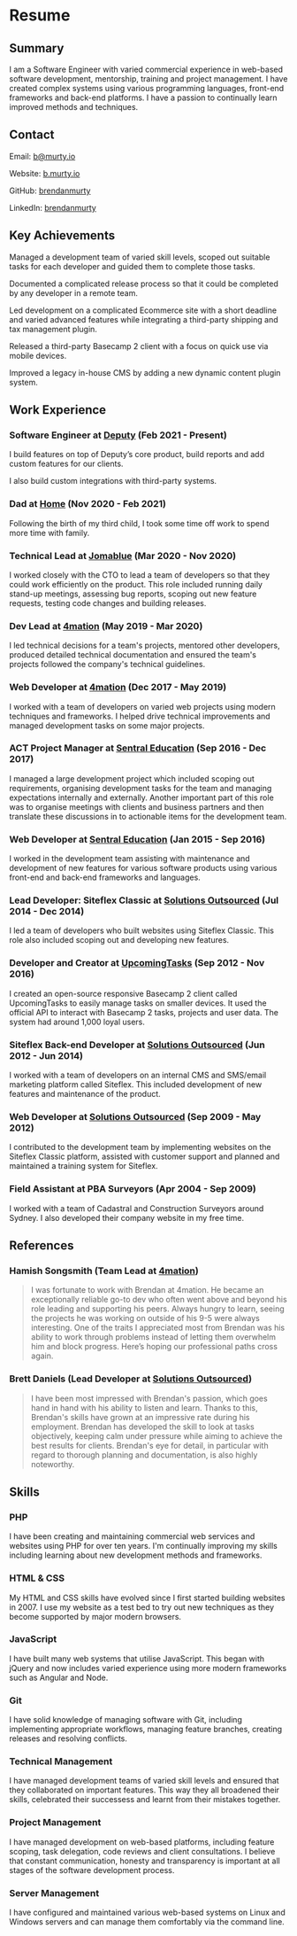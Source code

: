 # Resume

## Summary

I am a Software Engineer with varied commercial experience in web-based software development, mentorship, training and project management. I have created complex systems using various programming languages, front-end frameworks and back-end platforms. I have a passion to continually learn improved methods and techniques.

## Contact

Email: [b@murty.io](mailto:b@murty.io)

Website: [b.murty.io](https://b.murty.io)

GitHub: [brendanmurty](https://github.com/brendanmurty)

LinkedIn: [brendanmurty](https://www.linkedin.com/in/brendanmurty)

## Key Achievements

Managed a development team of varied skill levels, scoped out suitable tasks for each developer and guided them to complete those tasks.

Documented a complicated release process so that it could be completed by any developer in a remote team.

Led development on a complicated Ecommerce site with a short deadline and varied advanced features while integrating a third-party shipping and tax management plugin.

Released a third-party Basecamp 2 client with a focus on quick use via mobile devices.

Improved a legacy in-house CMS by adding a new dynamic content plugin system.

## Work Experience

### Software Engineer at [Deputy](https://www.deputy.com) (Feb 2021 - Present)

I build features on top of Deputy’s core product, build reports and add custom features for our clients.

I also build custom integrations with third-party systems.

### Dad at [Home](https://murty.io) (Nov 2020 - Feb 2021)

Following the birth of my third child, I took some time off work to spend more time with family.

### Technical Lead at [Jomablue](https://jomablue.com) (Mar 2020 - Nov 2020)

I worked closely with the CTO to lead a team of developers so that they could work efficiently on the product. This role included running daily stand-up meetings, assessing bug reports, scoping out new feature requests, testing code changes and building releases.

### Dev Lead at [4mation](https://4mation.com.au) (May 2019 - Mar 2020)

I led technical decisions for a team's projects, mentored other developers, produced detailed technical documentation and ensured the team's projects followed the company's technical guidelines.

### Web Developer at [4mation](https://4mation.com.au) (Dec 2017 - May 2019)

I worked with a team of developers on varied web projects using modern techniques and frameworks. I helped drive technical improvements and managed development tasks on some major projects.

### ACT Project Manager at [Sentral Education](https://sentral.com.au) (Sep 2016 - Dec 2017)

I managed a large development project which included scoping out requirements, organising development tasks for the team and managing expectations internally and externally. Another important part of this role was to organise meetings with clients and business partners and then translate these discussions in to actionable items for the development team.

### Web Developer at [Sentral Education](https://sentral.com.au) (Jan 2015 - Sep 2016)

I worked in the development team assisting with maintenance and development of new features for various software products using various front-end and back-end frameworks and languages.

### Lead Developer: Siteflex Classic at [Solutions Outsourced](https://solutionsoutsourced.com.au) (Jul 2014 - Dec 2014)

I led a team of developers who built websites using Siteflex Classic. This role also included scoping out and developing new features.

### Developer and Creator at [UpcomingTasks](https://github.com/brendanmurty/upcomingtasks) (Sep 2012 - Nov 2016)

I created an open-source responsive Basecamp 2 client called UpcomingTasks to easily manage tasks on smaller devices. It used the official API to interact with Basecamp 2 tasks, projects and user data. The system had around 1,000 loyal users.

### Siteflex Back-end Developer at [Solutions Outsourced](https://solutionsoutsourced.com.au) (Jun 2012 - Jun 2014)

I worked with a team of developers on an internal CMS and SMS/email marketing platform called Siteflex. This included development of new features and maintenance of the product.

### Web Developer at [Solutions Outsourced](https://solutionsoutsourced.com.au) (Sep 2009 - May 2012)

I contributed to the development team by implementing websites on the Siteflex Classic platform, assisted with customer support and planned and maintained a training system for Siteflex.

### Field Assistant at PBA Surveyors (Apr 2004 - Sep 2009)

I worked with a team of Cadastral and Construction Surveyors around Sydney. I also developed their company website in my free time.

## References

### Hamish Songsmith (Team Lead at [4mation](https://4mation.com.au))

> I was fortunate to work with Brendan at 4mation. He became an exceptionally reliable go-to dev who often went above and beyond his role leading and supporting his peers. Always hungry to learn, seeing the projects he was working on outside of his 9-5 were always interesting. One of the traits I appreciated most from Brendan was his ability to work through problems instead of letting them overwhelm him and block progress. Here’s hoping our professional paths cross again.

### Brett Daniels (Lead Developer at [Solutions Outsourced](https://solutionsoutsourced.com.au))

> I have been most impressed with Brendan's passion, which goes hand in hand with his ability to listen and learn. Thanks to this, Brendan's skills have grown at an impressive rate during his employment. Brendan has developed the skill to look at tasks objectively, keeping calm under pressure while aiming to achieve the best results for clients. Brendan's eye for detail, in particular with regard to thorough planning and documentation, is also highly noteworthy.

## Skills

### PHP

I have been creating and maintaining commercial web services and websites using PHP for over ten years. I'm continually improving my skills including learning about new development methods and frameworks.

### HTML & CSS

My HTML and CSS skills have evolved since I first started building websites in 2007. I use my website as a test bed to try out new techniques as they become supported by major modern browsers.

### JavaScript

I have built many web systems that utilise JavaScript. This began with jQuery and now includes varied experience using more modern frameworks such as Angular and Node.

### Git

I have solid knowledge of managing software with Git, including implementing appropriate workflows, managing feature branches, creating releases and resolving conflicts.

### Technical Management

I have managed development teams of varied skill levels and ensured that they collaborated on important features. This way they all broadened their skills, celebrated their successess and learnt from their mistakes together.

### Project Management

I have managed development on web-based platforms, including feature scoping, task delegation, code reviews and client consultations. I believe that constant communication, honesty and transparency is important at all stages of the software development process.

### Server Management

I have configured and maintained various web-based systems on Linux and Windows servers and can manage them comfortably via the command line.
